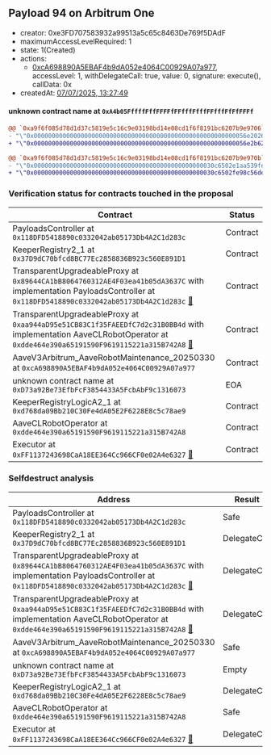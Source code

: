 ## Payload 94 on Arbitrum One

- creator: 0xe3FD707583932a99513a5c65c8463De769f5DAdF
- maximumAccessLevelRequired: 1
- state: 1(Created)
- actions:
  - [0xcA698890A5EBAF4b9dA052e4064C00929A07a977](https://arbiscan.io/tx/0xcA698890A5EBAF4b9dA052e4064C00929A07a977), accessLevel: 1, withDelegateCall: true, value: 0, signature: execute(), callData: 0x
- createdAt: [07/07/2025, 13:27:49](https://arbiscan.io/tx/0xa543a219887b562e1681fafc4cf6004ae35547d158178f222d6201628509aaf6)

#### unknown contract name at `0xA4b05FffffFffFFFFfFFfffFfffFFfffFfFfFFFf`

```diff
@@ `0xa9f6f085d78d1d37c5819e5c16c9e03198bd14e08cd1f6f8191bc6207b9e9706` raw  @@
- "\"0x00000000000000000000000000000000000000000000000000000000056e2026\""
+ "\"0x00000000000000000000000000000000000000000000000000000000056e2b62\""

@@ `0xa9f6f085d78d1d37c5819e5c16c9e03198bd14e08cd1f6f8191bc6207b9e970b` raw  @@
- "\"0x00000000000000000000000000000000000000000000000030c6502e1aa539fe\""
+ "\"0x00000000000000000000000000000000000000000000000030c6502fe98c56de\""

```
### Verification status for contracts touched in the proposal

| Contract | Status |
|---------|------------|
| PayloadsController at `0x118DFD5418890c0332042ab05173Db4A2C1d283c` | Contract |
| KeeperRegistry2_1 at `0x37D9dC70bfcd8BC77Ec2858836B923c560E891D1` | Contract |
| TransparentUpgradeableProxy at `0x89644CA1bB8064760312AE4F03ea41b05dA3637C` with implementation PayloadsController at `0x118DFD5418890c0332042ab05173Db4A2C1d283c` [:ghost:](https://github.com/bgd-labs/aave-address-book  "GovernanceV3Arbitrum.PAYLOADS_CONTROLLER") | Contract |
| TransparentUpgradeableProxy at `0xaa944aD95e51CB83C1f35FAEEDfC7d2c31B0BB4d` with implementation AaveCLRobotOperator at `0xdde464e390a65191590F9619115221a315B742A8` [:ghost:](https://github.com/bgd-labs/aave-address-book  "MiscArbitrum.AAVE_CL_ROBOT_OPERATOR") | Contract |
| AaveV3Arbitrum_AaveRobotMaintenance_20250330 at `0xcA698890A5EBAF4b9dA052e4064C00929A07a977` | Contract |
| unknown contract name at `0xD73a92Be73EfbFcF3854433A5FcbAbF9c1316073` | EOA |
| KeeperRegistryLogicA2_1 at `0xd768da09Bb210C30Fe4dA05E2F6228E8c5c78ae9` | Contract |
| AaveCLRobotOperator at `0xdde464e390a65191590F9619115221a315B742A8` | Contract |
| Executor at `0xFF1137243698CaA18EE364Cc966CF0e02A4e6327` [:ghost:](https://github.com/bgd-labs/aave-address-book  "AaveV3Arbitrum.ACL_ADMIN") | Contract |

### Selfdestruct analysis

| Address | Result |
|---------|------------|
| PayloadsController at `0x118DFD5418890c0332042ab05173Db4A2C1d283c` | Safe |
| KeeperRegistry2_1 at `0x37D9dC70bfcd8BC77Ec2858836B923c560E891D1` | DelegateCall |
| TransparentUpgradeableProxy at `0x89644CA1bB8064760312AE4F03ea41b05dA3637C` with implementation PayloadsController at `0x118DFD5418890c0332042ab05173Db4A2C1d283c` [:ghost:](https://github.com/bgd-labs/aave-address-book  "GovernanceV3Arbitrum.PAYLOADS_CONTROLLER") | DelegateCall |
| TransparentUpgradeableProxy at `0xaa944aD95e51CB83C1f35FAEEDfC7d2c31B0BB4d` with implementation AaveCLRobotOperator at `0xdde464e390a65191590F9619115221a315B742A8` [:ghost:](https://github.com/bgd-labs/aave-address-book  "MiscArbitrum.AAVE_CL_ROBOT_OPERATOR") | DelegateCall |
| AaveV3Arbitrum_AaveRobotMaintenance_20250330 at `0xcA698890A5EBAF4b9dA052e4064C00929A07a977` | Safe |
| unknown contract name at `0xD73a92Be73EfbFcF3854433A5FcbAbF9c1316073` | Empty |
| KeeperRegistryLogicA2_1 at `0xd768da09Bb210C30Fe4dA05E2F6228E8c5c78ae9` | DelegateCall |
| AaveCLRobotOperator at `0xdde464e390a65191590F9619115221a315B742A8` | Safe |
| Executor at `0xFF1137243698CaA18EE364Cc966CF0e02A4e6327` [:ghost:](https://github.com/bgd-labs/aave-address-book  "AaveV3Arbitrum.ACL_ADMIN") | DelegateCall |

